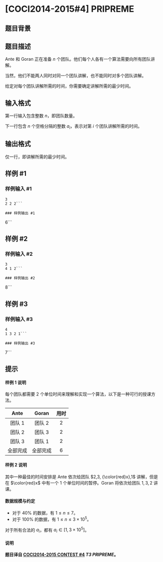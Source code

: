 # [COCI2014-2015#4] PRIPREME

## 题目背景



## 题目描述

Ante 和 Goran 正在准备 $n$ 个团队。他们每个人各有一个算法需要向所有团队讲解。

当然，他们不能两人同时对同一个团队讲解，也不能同时对多个团队讲解。

给定对每个团队讲解所需的时间，你需要确定讲解所需的最少时间。

## 输入格式

第一行输入包含整数 $n$，即团队数量。

下一行包含 $n$ 个空格分隔的整数 $a_i$，表示对第 $i$ 个团队讲解所需的时间。

## 输出格式

仅一行，即讲解所需的最少时间。

## 样例 #1

### 样例输入 #1
```
3
2 2 2```

### 样例输出 #1

```
6```

## 样例 #2

### 样例输入 #2
```
3
4 1 2```

### 样例输出 #2

```
8```

## 样例 #3

### 样例输入 #3
```
4
1 3 2 1```

### 样例输出 #3

```
7```

## 提示

#### 样例 1 说明

每个团队都需要 $2$ 个单位时间来理解和实现一个算法，以下是一种可行的授课方法。

| Ante | Goran | 用时 |
| :----------: | :----------: | :----------: |
| 团队 1 | 团队 2 | $2$ |
| 团队 2 | 团队 3 | $2$ |
| 团队 3 | 团队 1 | $2$ |
| 全部完成 | 全部完成 | $6$ |

#### 样例 2 说明

其中一种最佳的时间安排是 Ante 依次给团队 $2,3, {\color{red}x},1$ 讲解，但是在 $\color{red}x$ 中有一个 $1$ 个单位时间的暂停。Goran 将依次给团队 $1,3,2$ 讲课。

#### 数据规模与约定

- 对于 $40\%$ 的数据，有 $1\le n\le 7$。
- 对于 $100\%$ 的数据，有 $1\le n\le 3\times 10^5$。

对于所有合法的 $a_i$，都有 $a_i\in [1,3\times 10^5]$。

#### 说明

**题目译自 [COCI2014-2015 CONTEST #4](https://hsin.hr/coci/archive/2014_2015/contest4_tasks.pdf) _T3 PRIPREME_。**
